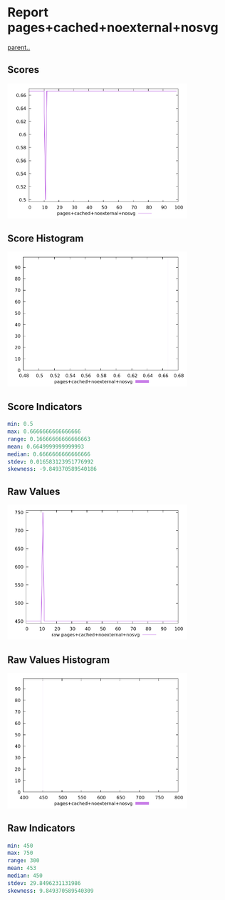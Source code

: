 # Report pages+cached+noexternal+nosvg

[parent..](./..)  


## Scores

![score](./score.png)  

## Score Histogram

![hist](./hist.png)  

## Score Indicators

```yaml
min: 0.5
max: 0.6666666666666666
range: 0.16666666666666663
mean: 0.6649999999999993
median: 0.6666666666666666
stdev: 0.016583123951776992
skewness: -9.849370589540186

```

## Raw Values

![raw](./raw.png)  

## Raw Values Histogram

![raw hist](./raw_hist.png)  

## Raw Indicators

```yaml
min: 450
max: 750
range: 300
mean: 453
median: 450
stdev: 29.8496231131986
skewness: 9.849370589540309

```

<style>
  img {
    max-width: 80%;
  }
</style>
      
